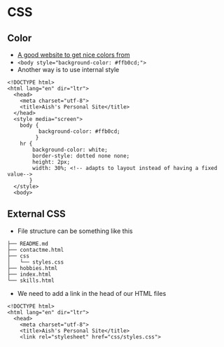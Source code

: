 # CSS

## Color
- [A good website to get nice colors from](www.colorhunt.co)
- `<body style="background-color: #ffb0cd;">`
- Another way is to use internal style

```
<!DOCTYPE html>
<html lang="en" dir="ltr">
  <head>
    <meta charset="utf-8">
    <title>Aish's Personal Site</title>
  </head>
  <style media="screen">
    body {
          background-color: #ffb0cd;
         }
    hr {
        background-color: white;
        border-style: dotted none none;
        height: 2px;
        width: 30%; <!-- adapts to layout instead of having a fixed value-->
       }
  </style>
  <body>
```

## External CSS
- File structure can be something like this
```
├── README.md
├── contactme.html
├── css
│   └── styles.css
├── hobbies.html
├── index.html
└── skills.html
```
- We need to add a link in the head of our HTML files
```
<!DOCTYPE html>
<html lang="en" dir="ltr">
  <head>
    <meta charset="utf-8">
    <title>Aish's Personal Site</title>
    <link rel="stylesheet" href="css/styles.css">
```

